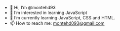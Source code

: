 - 👋 Hi, I’m @montehd93
- 👀 I’m interested in learning JavaScript
- 🌱 I’m currently learning JavaScript, CSS and HTML.
- 📫 How to reach me: montehd093@gmail.com
